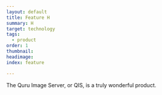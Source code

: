 ```yaml
---
layout: default
title: Feature H
summary: H
target: technology
tags:
  - product
order: 1
thumbnail:
headimage:
index: feature

---
```


The Quru Image Server, or QIS, is a truly wonderful product.
